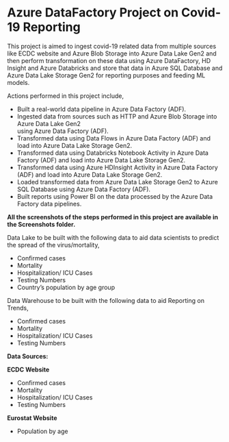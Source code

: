 # Azure DataFactory Project on Covid-19 Reporting 

This project is aimed to ingest covid-19 related data from multiple sources like ECDC website and Azure Blob Storage into Azure Data Lake Gen2 and then perform transformation on these data using Azure DataFactory, HD Insight and Azure Databricks and store that data in Azure SQL Database and Azure Data Lake Storage Gen2 for reporting purposes and feeding ML models. 

Actions performed in this project include,
- Built a real-world data pipeline in Azure Data Factory (ADF).
- Ingested data from sources such as HTTP and Azure Blob Storage into Azure Data Lake Gen2     
  using Azure Data Factory (ADF).
- Transformed data using Data Flows in Azure Data Factory (ADF) and load into Azure Data Lake 
  Storage Gen2.
- Transformed data using Databricks Notebook Activity in Azure Data Factory (ADF) and load into 
  Azure Data Lake Storage Gen2.
- Transformed data using Azure HDInsight Activity in Azure Data Factory (ADF) and load into 
  Azure Data Lake Storage Gen2.
- Loaded transformed data from Azure Data Lake Storage Gen2 to Azure SQL Database using Azure 
  Data Factory (ADF).
- Built reports using Power BI on the data processed by the Azure Data Factory data pipelines.

**All the screenshots of the steps performed in this project are available in the Screenshots folder.**

Data Lake to be built with the following data to aid data scientists to predict the spread of the virus/mortality,
- Confirmed cases
- Mortality
- Hospitalization/ ICU Cases
- Testing Numbers
- Country’s population by age group

Data Warehouse to be built with the following data to aid Reporting on Trends,
- Confirmed cases
- Mortality
- Hospitalization/ ICU Cases
- Testing Numbers

**Data Sources:**

**ECDC Website**
- Confirmed cases
- Mortality
- Hospitalization/ ICU Cases
- Testing Numbers
  
**Eurostat Website**
- Population by age

